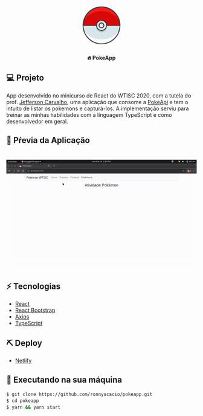 <h1 align="center">
    <img alt="Pokeapp" title="#pokeapp" src=".github/pokeball.png" width="100px" />
</h1>

<h4 align="center">
  🔥 PokeApp
</h4>

## 💻 Projeto

App desenvolvido no minicurso de React do WTISC 2020, com a tutela do prof. [Jefferson Carvalho](https://github.com/jeffersoncarvalho), uma aplicação que consome a [PokeApi](https://pokeapi.co/) e tem o intuito de listar os pokemons e capturá-los. A implementação serviu para treinar as minhas habilidades com a linguagem TypeScript e como desenvolvedor em geral.

## 🎥 Pŕevia da Aplicação

<h1 align="center">
  <img src=".github/pokeapp.gif" />
</h1>

## ⚡ Tecnologias

- [React](https://pt-br.reactjs.org/)
- [React Bootstrap](https://react-bootstrap.github.io/)
- [Axios](https://github.com/axios/axios)
- [TypeScript](https://www.typescriptlang.org/)

## ⛏ Deploy

- [Netlify](https://5ec422af6145845ee9c9a7f5--pokeapp-ronnyacacio.netlify.app/)

## 🚀 Executando na sua máquina

```sh
$ git clone https://github.com/ronnyacacio/pokeapp.git
$ cd pokeapp
$ yarn && yarn start
```
